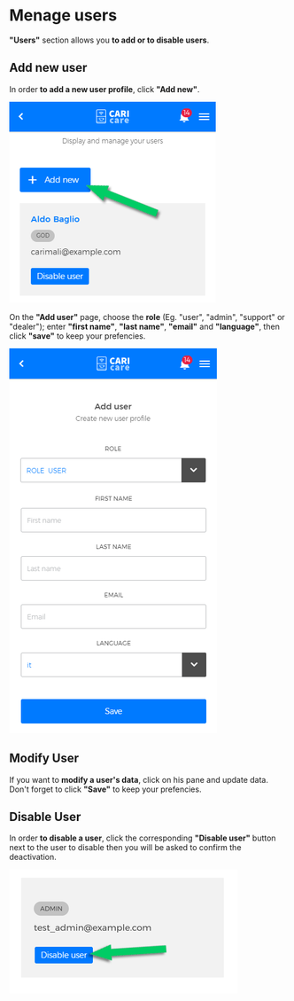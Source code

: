 # Menage users

**"Users"** section allows you **to add or to disable users**.

## Add new user

In order **to add a new user profile**, click **"Add new"**.

<kbd>![Add New User](_images/users-add.png)</kbd>

On the **"Add user"** page, choose the **role** (Eg. "user", "admin", "support" or "dealer"); enter **"first name"**, **"last name"**, **"email"** and **"language"**, then click **"save"** to keep your prefencies. 

<kbd>![New User Data](_images/users-add-2.png)</kbd>


## Modify User

If you want to **modify a user's data**, click on his pane and update data. Don't forget to click **"Save"** to keep your prefencies.


## Disable User

In order **to disable a user**, click the corresponding **"Disable user"** button next to the user to disable then you will be asked to confirm the deactivation. 

<kbd>![Disable User](_images/users-disable.png)</kbd>
